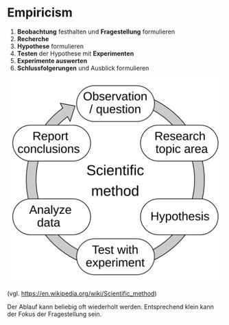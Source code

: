 # Empiricism

1. **Beobachtung** festhalten und **Fragestellung** formulieren
2. **Recherche**
3. **Hypothese** formulieren
4. **Testen** der Hypothese mit **Experimenten**
5. **Experimente auswerten**
6. **Schlussfolgerungen** und Ausblick formulieren

![The_Scientific_Method.svg](The_Scientific_Method.svg)

(vgl. https://en.wikipedia.org/wiki/Scientific_method)

Der Ablauf kann beliebig oft wiederholt werden. 
Entsprechend klein kann der Fokus der Fragestellung sein.